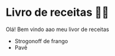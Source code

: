# Livro de receitas :man_cook:

Olá! Bem vindo aao meu livor de receitas

- Strogonoff de frango
- Pavê



